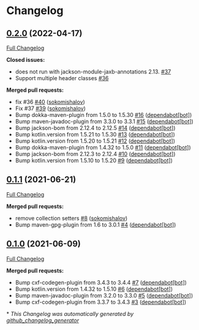 # Changelog

## [0.2.0](https://github.com/sokomishalov/jackson-datatype-soap/tree/0.2.0) (2022-04-17)

[Full Changelog](https://github.com/sokomishalov/jackson-datatype-soap/compare/0.1.1...0.2.0)

**Closed issues:**

- does not run with jackson-module-jaxb-annotations 2.13. [\#37](https://github.com/sokomishalov/jackson-datatype-soap/issues/37)
- Support multiple header classes [\#36](https://github.com/sokomishalov/jackson-datatype-soap/issues/36)

**Merged pull requests:**

- fix \#36 [\#40](https://github.com/sokomishalov/jackson-datatype-soap/pull/40) ([sokomishalov](https://github.com/sokomishalov))
- Fix \#37 [\#39](https://github.com/sokomishalov/jackson-datatype-soap/pull/39) ([sokomishalov](https://github.com/sokomishalov))
- Bump dokka-maven-plugin from 1.5.0 to 1.5.30 [\#16](https://github.com/sokomishalov/jackson-datatype-soap/pull/16) ([dependabot[bot]](https://github.com/apps/dependabot))
- Bump maven-javadoc-plugin from 3.3.0 to 3.3.1 [\#15](https://github.com/sokomishalov/jackson-datatype-soap/pull/15) ([dependabot[bot]](https://github.com/apps/dependabot))
- Bump jackson-bom from 2.12.4 to 2.12.5 [\#14](https://github.com/sokomishalov/jackson-datatype-soap/pull/14) ([dependabot[bot]](https://github.com/apps/dependabot))
- Bump kotlin.version from 1.5.21 to 1.5.30 [\#13](https://github.com/sokomishalov/jackson-datatype-soap/pull/13) ([dependabot[bot]](https://github.com/apps/dependabot))
- Bump kotlin.version from 1.5.20 to 1.5.21 [\#12](https://github.com/sokomishalov/jackson-datatype-soap/pull/12) ([dependabot[bot]](https://github.com/apps/dependabot))
- Bump dokka-maven-plugin from 1.4.32 to 1.5.0 [\#11](https://github.com/sokomishalov/jackson-datatype-soap/pull/11) ([dependabot[bot]](https://github.com/apps/dependabot))
- Bump jackson-bom from 2.12.3 to 2.12.4 [\#10](https://github.com/sokomishalov/jackson-datatype-soap/pull/10) ([dependabot[bot]](https://github.com/apps/dependabot))
- Bump kotlin.version from 1.5.10 to 1.5.20 [\#9](https://github.com/sokomishalov/jackson-datatype-soap/pull/9) ([dependabot[bot]](https://github.com/apps/dependabot))

## [0.1.1](https://github.com/sokomishalov/jackson-datatype-soap/tree/0.1.1) (2021-06-21)

[Full Changelog](https://github.com/sokomishalov/jackson-datatype-soap/compare/0.1.0...0.1.1)

**Merged pull requests:**

- remove collection setters [\#8](https://github.com/sokomishalov/jackson-datatype-soap/pull/8) ([sokomishalov](https://github.com/sokomishalov))
- Bump maven-gpg-plugin from 1.6 to 3.0.1 [\#4](https://github.com/sokomishalov/jackson-datatype-soap/pull/4) ([dependabot[bot]](https://github.com/apps/dependabot))

## [0.1.0](https://github.com/sokomishalov/jackson-datatype-soap/tree/0.1.0) (2021-06-09)

[Full Changelog](https://github.com/sokomishalov/jackson-datatype-soap/compare/e943b1bc112c28c6c04f09ccecbfc6e8d20f294b...0.1.0)

**Merged pull requests:**

- Bump cxf-codegen-plugin from 3.4.3 to 3.4.4 [\#7](https://github.com/sokomishalov/jackson-datatype-soap/pull/7) ([dependabot[bot]](https://github.com/apps/dependabot))
- Bump kotlin.version from 1.4.32 to 1.5.10 [\#6](https://github.com/sokomishalov/jackson-datatype-soap/pull/6) ([dependabot[bot]](https://github.com/apps/dependabot))
- Bump maven-javadoc-plugin from 3.2.0 to 3.3.0 [\#5](https://github.com/sokomishalov/jackson-datatype-soap/pull/5) ([dependabot[bot]](https://github.com/apps/dependabot))
- Bump cxf-codegen-plugin from 3.3.7 to 3.4.3 [\#3](https://github.com/sokomishalov/jackson-datatype-soap/pull/3) ([dependabot[bot]](https://github.com/apps/dependabot))



\* *This Changelog was automatically generated by [github_changelog_generator](https://github.com/github-changelog-generator/github-changelog-generator)*
